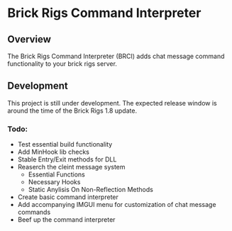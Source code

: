 # Brick Rigs Command Interpreter

## Overview

The Brick Rigs Command Interpreter (BRCI) adds chat message command functionality to your brick rigs server.

## Development

This project is still under development. The expected release window is around the time of the Brick Rigs 1.8 update.

### Todo:

 - Test essential build functionality
 - Add MinHook lib checks
 - Stable Entry/Exit methods for DLL
 - Reaserch the cleint message system
     - Essential Functions
     - Necessary Hooks
     - Static Anylisis On Non-Reflection Methods
 - Create basic command interpreter
 - Add accompanying IMGUI menu for customization of chat message commands
 - Beef up the command interpreter

